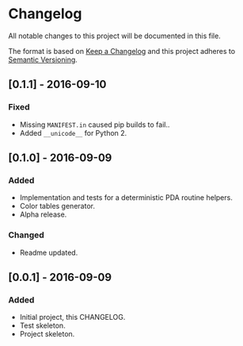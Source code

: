 # Changelog
All notable changes to this project will be documented in this file.

The format is based on [Keep a Changelog](http://keepachangelog.com/) 
and this project adheres to [Semantic Versioning](http://semver.org/).

## [0.1.1] - 2016-09-10
### Fixed
- Missing `MANIFEST.in` caused pip builds to fail..
- Added `__unicode__` for Python 2.


## [0.1.0] - 2016-09-09
### Added
- Implementation and tests for a deterministic PDA routine helpers.
- Color tables generator.
- Alpha release.

### Changed
- Readme updated.


## [0.0.1] - 2016-09-09
### Added
- Initial project, this CHANGELOG.
- Test skeleton.
- Project skeleton.


[Unreleased]: https://github.com/prashnts/hues/compare/0.1.0...HEAD

